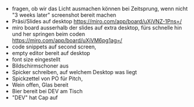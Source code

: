 - fragen, ob wir das Licht ausmachen können bei Zeitsprung, wenn nicht "3 weeks later" screenshot bereit machen
- Präsi/Slides auf desktop https://miro.com/app/board/uXjVNZ-1Pns=/
- miro board ausserhalb der slides auf extra desktop, fürs schnelle hin und her springen beim coden https://miro.com/app/board/uXjVM6pg1ag=/
- code snippets auf second screen,
- empty editor bereit auf desktop
- font size eingestellt
- Bildschirmschoner aus
- Spicker schreiben, auf welchem Desktop was liegt
- Spickzettel von PO für Pitch,
- Wein offen, Glas bereit
- Bier bereit bei DEV am Tisch
- "DEV" hat Cap auf
